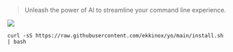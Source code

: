 > Unleash the power of AI to streamline your command line experience.

![](https://raw.githubusercontent.com/ekkinox/yo/main/docs/_assets/intro.gif)

```shell
curl -sS https://raw.githubusercontent.com/ekkinox/yo/main/install.sh | bash
```

